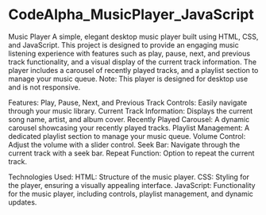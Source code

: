 # CodeAlpha_MusicPlayer_JavaScript
Music Player A simple, elegant desktop music player built using HTML, CSS, and JavaScript. This project is designed to provide an engaging music listening experience with features such as play, pause, next, and previous track functionality, and a visual display of the current track information.
The player includes a carousel of recently played tracks, and a playlist section to manage your music queue. 
Note: This player is designed for desktop use and is not responsive.

Features:
Play, Pause, Next, and Previous Track Controls: Easily navigate through your music library.
Current Track Information: Displays the current song name, artist, and album cover.
Recently Played Carousel: A dynamic carousel showcasing your recently played tracks.
Playlist Management: A dedicated playlist section to manage your music queue.
Volume Control: Adjust the volume with a slider control.
Seek Bar: Navigate through the current track with a seek bar.
Repeat Function: Option to repeat the current track.

Technologies Used:
HTML: Structure of the music player.
CSS: Styling for the player, ensuring a visually appealing interface.
JavaScript: Functionality for the music player, including controls, playlist management, and dynamic updates.
